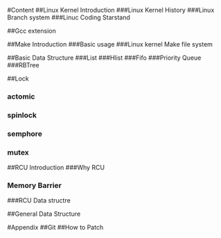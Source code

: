#Content
##Linux Kernel Introduction
###Linux Kernel  History
###Linux Branch system
###Linuc Coding Starstand 

##Gcc extension

##Make Introduction
###Basic usage
###Linux kernel Make file system

##Basic Data Structure 
###List
###Hlist
###Fifo
###Priority Queue
###RBTree

##Lock 
### actomic 
### spinlock
### semphore
### mutex

##RCU Introduction
###Why RCU
### Memory  Barrier
###RCU Data structre

##General Data Structure






#Appendix
##Git 
##How to Patch 
